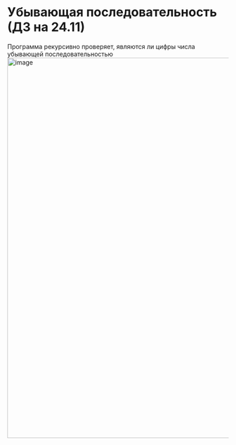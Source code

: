 # Убывающая последовательность (ДЗ на 24.11)
Программа рекурсивно проверяет, являются ли цифры числа убывающей последовательностью
<img width="867" alt="image" src="https://user-images.githubusercontent.com/62497831/204965957-42df9b50-f411-4e80-a70e-9b9a829b69eb.png">
